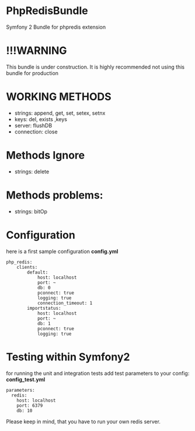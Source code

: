 PhpRedisBundle
==============

Symfony 2 Bundle for phpredis extension

!!!WARNING
==========
This bundle is under construction. It is highly recommended not using this bundle for production


WORKING METHODS
===============
* strings: append, get, set, setex, setnx
* keys: del, exists ,keys
* server: flushDB
* connection: close

Methods Ignore
==============
* strings: delete

Methods problems:
=================
* strings: bitOp


Configuration
=============
here is a first sample configuration
**config.yml**
```
php_redis:
    clients:
        default:
            host: localhost
            port: ~
            db: 0
            pconnect: true
            logging: true
            connection_timeout: 1
        importstatus:
            host: localhost
            port: ~
            db: 1
            pconnect: true
            logging: true
```



Testing within Symfony2
=======================

for running the unit and integration tests add test parameters to your config:
**config_test.yml**
```
parameters:
  redis:
    host: localhost
    port: 6379
    db: 10
```

Please keep in mind, that you have to run your own redis server.